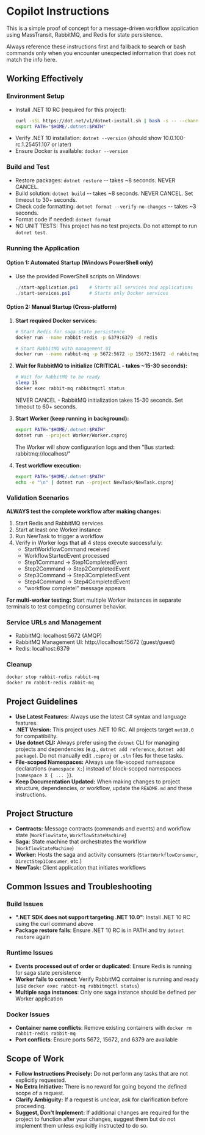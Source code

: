 # Copilot Instructions

This is a simple proof of concept for a message-driven workflow application using MassTransit, RabbitMQ, and Redis for state persistence.

Always reference these instructions first and fallback to search or bash commands only when you encounter unexpected information that does not match the info here.

## Working Effectively

### Environment Setup
- Install .NET 10 RC (required for this project):
  ```bash
  curl -sSL https://dot.net/v1/dotnet-install.sh | bash -s -- --channel 10.0
  export PATH="$HOME/.dotnet:$PATH"
  ```
- Verify .NET 10 installation: `dotnet --version` (should show 10.0.100-rc.1.25451.107 or later)
- Ensure Docker is available: `docker --version`

### Build and Test
- Restore packages: `dotnet restore` -- takes ~8 seconds. NEVER CANCEL.
- Build solution: `dotnet build` -- takes ~8 seconds. NEVER CANCEL. Set timeout to 30+ seconds.
- Check code formatting: `dotnet format --verify-no-changes` -- takes ~3 seconds.
- Format code if needed: `dotnet format`
- NO UNIT TESTS: This project has no test projects. Do not attempt to run `dotnet test`.

### Running the Application

#### Option 1: Automated Startup (Windows PowerShell only)
- Use the provided PowerShell scripts on Windows:
  ```powershell
  ./start-application.ps1    # Starts all services and applications
  ./start-services.ps1       # Starts only Docker services
  ```

#### Option 2: Manual Startup (Cross-platform)
1. **Start required Docker services:**
   ```bash
   # Start Redis for saga state persistence
   docker run --name rabbit-redis -p 6379:6379 -d redis
   
   # Start RabbitMQ with management UI
   docker run --name rabbit-mq -p 5672:5672 -p 15672:15672 -d rabbitmq:3-management
   ```

2. **Wait for RabbitMQ to initialize (CRITICAL - takes ~15-30 seconds):**
   ```bash
   # Wait for RabbitMQ to be ready
   sleep 15
   docker exec rabbit-mq rabbitmqctl status
   ```
   NEVER CANCEL - RabbitMQ initialization takes 15-30 seconds. Set timeout to 60+ seconds.

3. **Start Worker (keep running in background):**
   ```bash
   export PATH="$HOME/.dotnet:$PATH"
   dotnet run --project Worker/Worker.csproj
   ```
   The Worker will show configuration logs and then "Bus started: rabbitmq://localhost/"

4. **Test workflow execution:**
   ```bash
   export PATH="$HOME/.dotnet:$PATH"
   echo -e "\n" | dotnet run --project NewTask/NewTask.csproj
   ```

### Validation Scenarios

**ALWAYS test the complete workflow after making changes:**
1. Start Redis and RabbitMQ services
2. Start at least one Worker instance
3. Run NewTask to trigger a workflow
4. Verify in Worker logs that all 4 steps execute successfully:
   - StartWorkflowCommand received
   - WorkflowStartedEvent processed
   - Step1Command → Step1CompletedEvent
   - Step2Command → Step2CompletedEvent  
   - Step3Command → Step3CompletedEvent
   - Step4Command → Step4CompletedEvent
   - "workflow complete!" message appears

**For multi-worker testing:** Start multiple Worker instances in separate terminals to test competing consumer behavior.

### Service URLs and Management
- RabbitMQ: localhost:5672 (AMQP)
- RabbitMQ Management UI: http://localhost:15672 (guest/guest)
- Redis: localhost:6379

### Cleanup
```bash
docker stop rabbit-redis rabbit-mq
docker rm rabbit-redis rabbit-mq
```

## Project Guidelines

- **Use Latest Features:** Always use the latest C# syntax and language features.
- **.NET Version:** This project uses .NET 10 RC. All projects target `net10.0` for compatibility.
- **Use dotnet CLI:** Always prefer using the `dotnet` CLI for managing projects and dependencies (e.g., `dotnet add reference`, `dotnet add package`). Do not manually edit `.csproj` or `.sln` files for these tasks.
- **File-scoped Namespaces:** Always use file-scoped namespace declarations (`namespace X;`) instead of block-scoped namespaces (`namespace X { ... }`).
- **Keep Documentation Updated:** When making changes to project structure, dependencies, or workflow, update the `README.md` and these instructions.

## Project Structure

- **Contracts:** Message contracts (commands and events) and workflow state (`WorkflowState`, `WorkflowStateMachine`)
- **Saga:** State machine that orchestrates the workflow (`WorkflowStateMachine`)  
- **Worker:** Hosts the saga and activity consumers (`StartWorkflowConsumer`, `DirectStep1Consumer`, etc.)
- **NewTask:** Client application that initiates workflows

## Common Issues and Troubleshooting

### Build Issues
- **".NET SDK does not support targeting .NET 10.0"**: Install .NET 10 RC using the curl command above
- **Package restore fails**: Ensure .NET 10 RC is in PATH and try `dotnet restore` again

### Runtime Issues  
- **Events processed out of order or duplicated**: Ensure Redis is running for saga state persistence
- **Worker fails to connect**: Verify RabbitMQ container is running and ready (use `docker exec rabbit-mq rabbitmqctl status`)
- **Multiple saga instances**: Only one saga instance should be defined per Worker application

### Docker Issues
- **Container name conflicts**: Remove existing containers with `docker rm rabbit-redis rabbit-mq`
- **Port conflicts**: Ensure ports 5672, 15672, and 6379 are available

## Scope of Work

- **Follow Instructions Precisely:** Do not perform any tasks that are not explicitly requested.
- **No Extra Initiative:** There is no reward for going beyond the defined scope of a request.
- **Clarify Ambiguity:** If a request is unclear, ask for clarification before proceeding.
- **Suggest, Don't Implement:** If additional changes are required for the project to function after your changes, suggest them but do not implement them unless explicitly instructed to do so.
